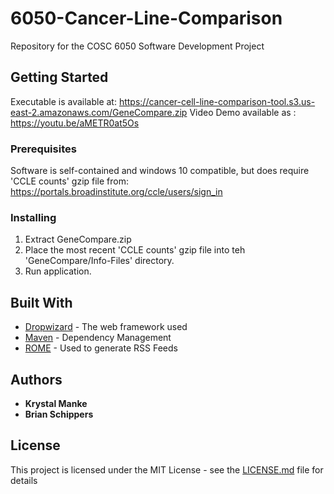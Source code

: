# 6050-Cancer-Line-Comparison
Repository for the COSC 6050 Software Development Project

## Getting Started
Executable is available at: https://cancer-cell-line-comparison-tool.s3.us-east-2.amazonaws.com/GeneCompare.zip
Video Demo available as : https://youtu.be/aMETR0at5Os

### Prerequisites
Software is self-contained and windows 10 compatible, but does require 'CCLE counts' gzip file from:
https://portals.broadinstitute.org/ccle/users/sign_in

### Installing
1. Extract GeneCompare.zip
2. Place the most recent 'CCLE counts' gzip file into teh 'GeneCompare/Info-Files' directory.
3. Run application.

## Built With

* [Dropwizard](http://www.dropwizard.io/1.0.2/docs/) - The web framework used
* [Maven](https://maven.apache.org/) - Dependency Management
* [ROME](https://rometools.github.io/rome/) - Used to generate RSS Feeds

## Authors

* **Krystal Manke**
* **Brian Schippers**

## License

This project is licensed under the MIT License - see the [LICENSE.md](LICENSE.md) file for details

